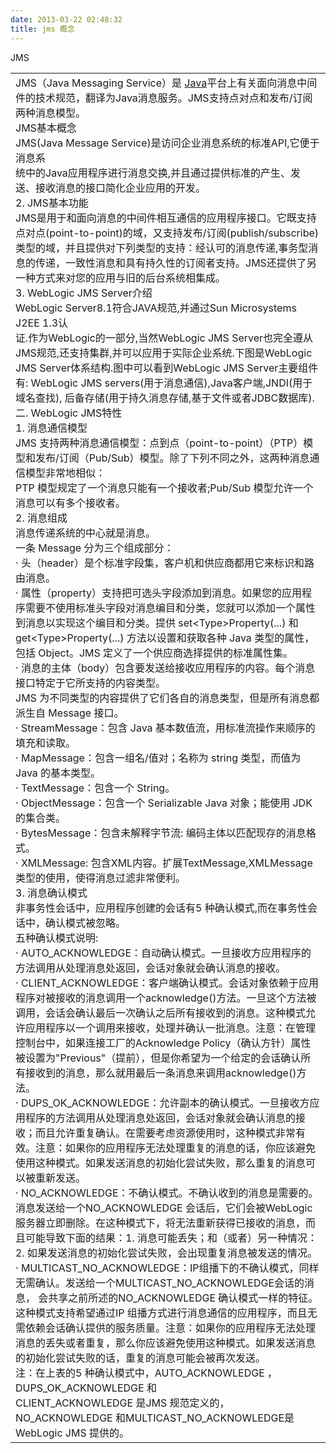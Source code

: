 ```yaml
---
date: 2013-03-22 02:48:32
title: jms 概念
---
```



<div> JMS 
</div> 
<table width="100%"> 
 <tbody> 
  <tr> 
   <td> 
    <div>
      JMS（Java Messaging Service）是
     <a href="http://baike.baidu.com/view/29.htm">Java</a>平台上有关面向消息中间件的技术规范，翻译为Java消息服务。JMS支持点对点和发布/订阅两种消息模型。
     <br /> JMS基本概念&nbsp;
     <br /> JMS(Java Message Service)是访问企业消息系统的标准API,它便于消息系&nbsp;
     <br /> 统中的Java应用程序进行消息交换,并且通过提供标准的产生、发送、接收消息的接口简化企业应用的开发。&nbsp;
     <br /> 2. JMS基本功能&nbsp;
     <br /> JMS是用于和面向消息的中间件相互通信的应用程序接口。它既支持点对点(point-to-point)的域，又支持发布/订阅(publish/subscribe)类型的域，并且提供对下列类型的支持：经认可的消息传递,事务型消息的传递，一致性消息和具有持久性的订阅者支持。JMS还提供了另一种方式来对您的应用与旧的后台系统相集成。&nbsp;
     <br /> 3. WebLogic JMS Server介绍&nbsp;
     <br /> WebLogic Server8.1符合JAVA规范,并通过Sun Microsystems J2EE 1.3认&nbsp;
     <br /> 证.作为WebLogic的一部分,当然WebLogic JMS Server也完全遵从JMS规范,还支持集群,并可以应用于实际企业系统.下图是WebLogic JMS Server体系结构.图中可以看到WebLogic JMS Server主要组件有: WebLogic JMS servers(用于消息通信),Java客户端,JNDI(用于域名查找), 后备存储(用于持久消息存储,基于文件或者JDBC数据库).&nbsp;
     <br /> 二. WebLogic JMS特性&nbsp;
     <br /> 1. 消息通信模型&nbsp;
     <br /> JMS 支持两种消息通信模型：点到点（point-to-point）（PTP）模型和发布/订阅（Pub/Sub）模型。除了下列不同之外，这两种消息通信模型非常地相似：&nbsp;
     <br /> PTP 模型规定了一个消息只能有一个接收者;Pub/Sub 模型允许一个消息可以有多个接收者。&nbsp;
     <br /> 2. 消息组成&nbsp;
     <br /> 消息传递系统的中心就是消息。&nbsp;
     <br /> 一条 Message 分为三个组成部分：&nbsp;
     <br /> &middot; 头（header）是个标准字段集，客户机和供应商都用它来标识和路由消息。&nbsp;
     <br /> &middot; 属性（property）支持把可选头字段添加到消息。如果您的应用程序需要不使用标准头字段对消息编目和分类，您就可以添加一个属性到消息以实现这个编目和分类。提供 set&lt;Type&gt;Property(...) 和 get&lt;Type&gt;Property(...) 方法以设置和获取各种 Java 类型的属性，包括 Object。JMS 定义了一个供应商选择提供的标准属性集。&nbsp;
     <br /> &middot; 消息的主体（body）包含要发送给接收应用程序的内容。每个消息接口特定于它所支持的内容类型。&nbsp;
     <br /> JMS 为不同类型的内容提供了它们各自的消息类型，但是所有消息都派生自 Message 接口。&nbsp;
     <br /> &middot; StreamMessage：包含 Java 基本数值流，用标准流操作来顺序的填充和读取。&nbsp;
     <br /> &middot; MapMessage：包含一组名/值对；名称为 string 类型，而值为 Java 的基本类型。&nbsp;
     <br /> &middot; TextMessage：包含一个 String。&nbsp;
     <br /> &middot; ObjectMessage：包含一个 Serializable Java 对象；能使用 JDK 的集合类。&nbsp;
     <br /> &middot; BytesMessage：包含未解释字节流: 编码主体以匹配现存的消息格式。&nbsp;
     <br /> &middot; XMLMessage: 包含XML内容。扩展TextMessage,XMLMessage 类型的使用，使得消息过滤非常便利。&nbsp;
     <br /> 3. 消息确认模式&nbsp;
     <br /> 非事务性会话中，应用程序创建的会话有5 种确认模式,而在事务性会话中，确认模式被忽略。&nbsp;
     <br /> 五种确认模式说明:&nbsp;
     <br /> &middot; AUTO_ACKNOWLEDGE：自动确认模式。一旦接收方应用程序的方法调用从处理消息处返回，会话对象就会确认消息的接收。&nbsp;
     <br /> &middot; CLIENT_ACKNOWLEDGE：客户端确认模式。会话对象依赖于应用程序对被接收的消息调用一个acknowledge()方法。一旦这个方法被调用，会话会确认最后一次确认之后所有接收到的消息。这种模式允许应用程序以一个调用来接收，处理并确认一批消息。注意：在管理控制台中，如果连接工厂的Acknowledge Policy（确认方针）属性被设置为&quot;Previous&quot;（提前），但是你希望为一个给定的会话确认所有接收到的消息，那么就用最后一条消息来调用acknowledge()方法。&nbsp;
     <br /> &middot; DUPS_OK_ACKNOWLEDGE：允许副本的确认模式。一旦接收方应用程序的方法调用从处理消息处返回，会话对象就会确认消息的接收；而且允许重复确认。在需要考虑资源使用时，这种模式非常有效。注意：如果你的应用程序无法处理重复的消息的话，你应该避免使用这种模式。如果发送消息的初始化尝试失败，那么重复的消息可以被重新发送。&nbsp;
     <br /> &middot; NO_ACKNOWLEDGE：不确认模式。不确认收到的消息是需要的。消息发送给一个NO_ACKNOWLEDGE 会话后，它们会被WebLogic 服务器立即删除。在这种模式下，将无法重新获得已接收的消息，而且可能导致下面的结果：1. 消息可能丢失；和（或者）另一种情况：2. 如果发送消息的初始化尝试失败，会出现重复消息被发送的情况。&nbsp;
     <br /> &middot; MULTICAST_NO_ACKNOWLEDGE：IP组播下的不确认模式，同样无需确认。发送给一个MULTICAST_NO_ACKNOWLEDGE会话的消息， 会共享之前所述的NO_ACKNOWLEDGE 确认模式一样的特征。这种模式支持希望通过IP 组播方式进行消息通信的应用程序，而且无需依赖会话确认提供的服务质量。注意：如果你的应用程序无法处理消息的丢失或者重复，那么你应该避免使用这种模式。如果发送消息的初始化尝试失败的话，重复的消息可能会被再次发送。&nbsp;
     <br /> 注：在上表的5 种确认模式中，AUTO_ACKNOWLEDGE ，DUPS_OK_ACKNOWLEDGE 和&nbsp;
     <br /> CLIENT_ACKNOWLEDGE 是JMS 规范定义的，NO_ACKNOWLEDGE 和MULTICAST_NO_ACKNOWLEDGE是WebLogic JMS 提供的。 
    </div> </td> 
  </tr> 
 </tbody> 
</table>